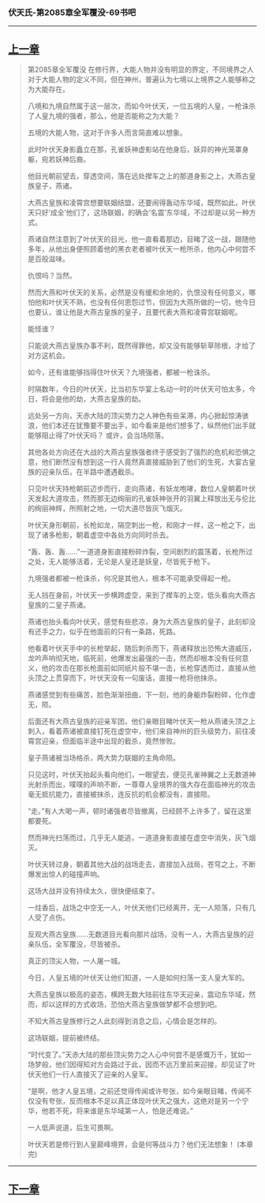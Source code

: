 ### 伏天氏-第2085章全军覆没-69书吧

--------
[上一章](./bd4b307d201347a15fca9654e9f636fa.md)
--------


>
>
>
>第2085章全军覆没
>在修行界，大能人物并没有明显的界定，不同境界之人对于大能人物的定义不同，但在神州，普遍认为七境以上境界之人能够称之为大能存在。
>
>八境和九境自然属于这一层次，而如今叶伏天，一位五境的人皇，一枪诛杀了人皇九境的强者，那么，他是否能称之为大能？
>
>五境的大能人物，这对于许多人而言简直难以想象。
>
>此时叶伏天身影矗立在那，孔雀妖神虚影站在他身后，妖异的神光笼罩身躯，宛若妖神后裔。
>
>他目光朝前望去，穿透空间，落在远处撵车之上的那道身影之上，大燕古皇族皇子，燕诸。
>
>大燕古皇族和凌霄宫想要联姻结盟，还要闹得轰动东华域，既然如此，叶伏天只好‘成全’他们了，这场联姻，的确会‘名震’东华域，不过却是以另一种方式。
>
>燕诸自然注意到了叶伏天的目光，他一直看着那边，目睹了这一战，跟随他多年，从他出身便照顾着他的黑衣老者被叶伏天一枪所杀，他内心中何尝不是百般滋味。
>
>仇恨吗？当然。
>
>然而大燕和叶伏天的关系，必然是没有缓和余地的，仇恨没有任何意义，哪怕他和叶伏天不熟，也没有任何恩怨过节，但因为大燕所做的一切，他今日也要认，谁让他是大燕古皇族的皇子，且要代表大燕和凌霄宫联姻呢。
>
>能怪谁？
>
>只能说大燕古皇族办事不利，既然得罪他，却又没有能够斩草除根，才给了对方这机会。
>
>如今，还有谁能够挡得住叶伏天？九境强者，都被一枪诛杀。
>
>时隔数年，今日的叶伏天，比当初东华宴上名动一时的叶伏天可怕太多，今日，将会是他的劫，大燕古皇族的劫。
>
>远处另一方向，天赤大陆的顶尖势力之人神色有些呆滞，内心掀起惊涛骇浪，他们本还在犹豫要不要出手，如今看来是他们想多了，纵然他们出手就能够阻止得了叶伏天吗？
>或许，会当场陨落。
>
>其他各处方向还在大战的大燕古皇族强者终于感受到了强烈的危机和恐惧之意，他们断然没有想到这一行人竟然真直接威胁到了他们的生死，大宴古皇族的迎亲队伍，在半路中遭遇截杀。
>
>只见叶伏天持枪朝前迈步而行，走向燕诸，有妖龙咆哮，数位人皇朝着叶伏天发起大道攻击，然而那无边绚丽的孔雀妖神张开的羽翼上释放出无与伦比的绚丽神辉，所照射之地，一切大道尽皆灰飞烟灭。
>
>叶伏天身形朝前，长枪如龙，隔空刺出一枪，和刚才一样，这一枪之下，出现了诸多枪影，朝着虚空中各处方向同时杀去。
>
>“轰、轰、轰……”一道道身影直接粉碎炸裂，空间剧烈的震荡着，长枪所过之处，无人能够活着，无论是人皇还是妖皇，尽皆死于枪下。
>
>九境强者都被一枪诛杀，何况是其他人，根本不可能承受得起一枪。
>
>无人挡在身前，叶伏天一步横跨虚空，来到了撵车的上空，低头看向大燕古皇族的二皇子燕诸。
>
>燕诸也抬头看向叶伏天，感觉有些悲凉，身为大燕古皇族的皇子，此刻却没有还手之力，似乎在他面前的只有一条路，死路。
>
>他看着叶伏天手中的长枪举起，随后刺杀而下，燕诸释放出恐怖大道威压，龙吟声响彻天地，临死前，他爆发出最强的一击，然而却根本没有任何意义，他的攻击在那长枪面前如同纸片般不堪一击，长枪穿透而过，直接从他头顶之上贯穿而下，叶伏天没有一句废话，直接一枪将他抹杀。
>
>燕诸感觉到有些痛苦，脸色渐渐扭曲，下一刻，他的身躯炸裂粉碎，化作虚无，陨。
>
>后面还有大燕古皇族的迎亲军团，他们亲眼目睹叶伏天一枪从燕诸头顶之上刺入，看着燕诸被直接钉死在虚空中，他们来自神州的巨头级势力，前往凌霄宫迎亲，但面临半途中出现的截杀，竟然惨败。
>
>皇子燕诸被当场格杀，两大势力联姻的主角命陨。
>
>只见这时，叶伏天抬起头看向他们，一眼望去，便见孔雀神翼之上无数道神光射杀而出，噗噗的声响不断，一尊尊人皇境界的强大存在面临神光的攻击毫无抵抗能力，直接被抹杀，连反抗的机会都没有，直接陨。
>
>“走。”有人大喝一声，顿时诸强者尽皆撤离，已经顾不上许多了，留在这里都要死。
>
>然而神光扫荡而过，几乎无人能逃，一道道身影直接在虚空中消失，灰飞烟灭。
>
>叶伏天转过身，朝着其他大战的战场走去，直接加入战局，苍穹之上，不断爆发出惊人的碰撞声响。
>
>这场大战并没有持续太久，很快便结束了。
>
>一炷香后，战场之中空无一人，叶伏天他们已经离开，无一人陨落，只有几人受了点伤。
>
>反观大燕古皇族……无数道目光看向那片战场，没有一人，大燕古皇族的迎亲队伍，全军覆没，尽皆被杀。
>
>真正的顶尖人物，一人屠一城。
>
>今日，人皇五境的叶伏天让他们知道，一人是如何扫荡一支人皇大军的。
>
>大燕古皇族以极高的姿态，横跨无数大陆前往东华天迎亲，震动东华域，然而，却以这样的方式收场，恐怕大燕古皇族做梦都不会想到吧。
>
>不知大燕古皇族修行之人此刻得到消息之后，心情会是怎样的。
>
>这场联姻，提前被终结。
>
>“时代变了。”天赤大陆的那些顶尖势力之人心中何尝不是感慨万千，犹如一场梦般，他们因得知对方会路过于此，因而不远万里前来迎接，却见证了叶伏天他们一行人直接灭了迎亲的人皇军。
>
>“是啊，他才人皇五境，之前还觉得传闻或许夸张，如今亲眼目睹，传闻不仅没有夸张，反而根本不足以真正体现叶伏天之强大，这绝对是另一个宁华，他若不死，将来谁是东华域第一人，怕是还难说。”
>
>一人低声说道，后生可畏啊。
>
>叶伏天若是修行到人皇巅峰境界，会是何等战斗力？他们无法想象！
>(本章完)
>
>

--------
[下一章](./170ecd1dc2f7ec9cd22f322e3931f4d3.md)
--------
